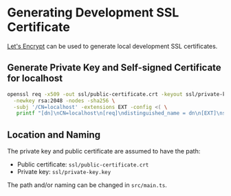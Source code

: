 # Generating Development SSL Certificate

[Let's Encrypt](https://letsencrypt.org/docs/certificates-for-localhost/) can be used to generate local development SSL certificates.

## Generate Private Key and Self-signed Certificate for localhost

```bash
openssl req -x509 -out ssl/public-certificate.crt -keyout ssl/private-key.key \
  -newkey rsa:2048 -nodes -sha256 \
  -subj '/CN=localhost' -extensions EXT -config <( \
   printf "[dn]\nCN=localhost\n[req]\ndistinguished_name = dn\n[EXT]\nsubjectAltName=DNS:localhost\nkeyUsage=digitalSignature\nextendedKeyUsage=serverAuth")
```

## Location and Naming

The private key and public certificate are assumed to have the path:

- Public certificate: `ssl/public-certificate.crt`
- Private key: `ssl/private-key.key`

The path and/or naming can be changed in `src/main.ts`.
